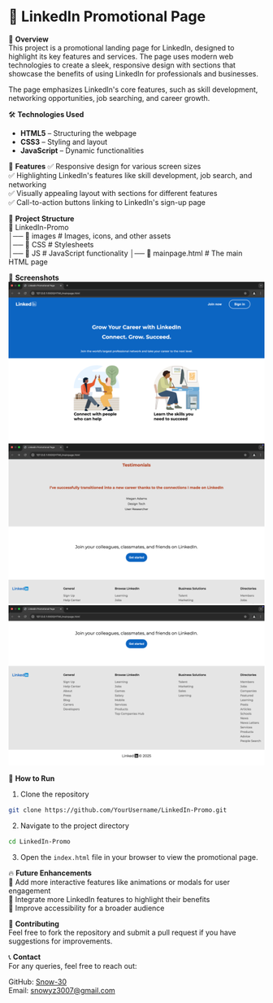 # 💼 LinkedIn Promotional Page

🚀 **Overview**  
This project is a promotional landing page for LinkedIn, designed to highlight its key features and services. The page uses modern web technologies to create a sleek, responsive design with sections that showcase the benefits of using LinkedIn for professionals and businesses.

The page emphasizes LinkedIn's core features, such as skill development, networking opportunities, job searching, and career growth.

🛠️ **Technologies Used**
- **HTML5** – Structuring the webpage
- **CSS3** – Styling and layout
- **JavaScript** – Dynamic functionalities

🎯 **Features**
✅ Responsive design for various screen sizes  
✅ Highlighting LinkedIn's features like skill development, job search, and networking  
✅ Visually appealing layout with sections for different features  
✅ Call-to-action buttons linking to LinkedIn's sign-up page

📂 **Project Structure**  
📁 LinkedIn-Promo  
│── 📂 images  # Images, icons, and other assets  
│── 📂 CSS  # Stylesheets  
│── 📂 JS  # JavaScript functionality
│── 📂 mainpage.html  # The main HTML page

📸 **Screenshots**  
![Homepage](/images/img1.png)
![Homepage](/images/img2.png)
![Homepage](/images/img3.png)

🚀 **How to Run**  
1. Clone the repository  
```bash
git clone https://github.com/YourUsername/LinkedIn-Promo.git
```

2. Navigate to the project directory  
```bash
cd LinkedIn-Promo
```

3. Open the `index.html` file in your browser to view the promotional page.

🔥 **Future Enhancements**  
🔹 Add more interactive features like animations or modals for user engagement  
🔹 Integrate more LinkedIn features to highlight their benefits  
🔹 Improve accessibility for a broader audience

🤝 **Contributing**  
Feel free to fork the repository and submit a pull request if you have suggestions for improvements.

📞 **Contact**  
For any queries, feel free to reach out:

GitHub: [Snow-30](https://github.com/Snow-30)  
Email: snowyz3007@gmail.com
